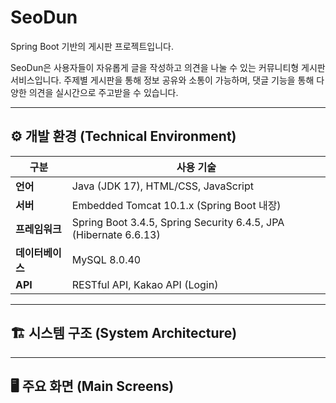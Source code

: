 # SeoDun
Spring Boot 기반의 게시판 프로젝트입니다.

SeoDun은 사용자들이 자유롭게 글을 작성하고 의견을 나눌 수 있는 커뮤니티형 게시판 서비스입니다.
주제별 게시판을 통해 정보 공유와 소통이 가능하며, 댓글 기능을 통해 다양한 의견을 실시간으로 주고받을 수 있습니다.

---

## ⚙️ 개발 환경 (Technical Environment)

| 구분 | 사용 기술 |
|------|------------|
| **언어** | Java (JDK 17), HTML/CSS, JavaScript |
| **서버** | Embedded Tomcat 10.1.x (Spring Boot 내장) |
| **프레임워크** | Spring Boot 3.4.5, Spring Security 6.4.5, JPA (Hibernate 6.6.13) |
| **데이터베이스** | MySQL 8.0.40 |
| **API** | RESTful API, Kakao API (Login) |

---

## 🏗️ 시스템 구조 (System Architecture)

---

## 🖥️ 주요 화면 (Main Screens)
